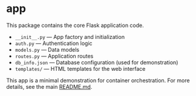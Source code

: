 # app

This package contains the core Flask application code.

- `__init__.py` — App factory and initialization
- `auth.py` — Authentication logic
- `models.py` — Data models
- `routes.py` — Application routes
- `db_info.json` — Database configuration (used for demonstration)
- `templates/` — HTML templates for the web interface

This app is a minimal demonstration for container orchestration. For more details, see the main [README.md](../../README.md).
